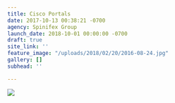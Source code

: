 ```yaml
---
title: Cisco Portals
date: 2017-10-13 00:38:21 -0700
agency: Spinifex Group
launch_date: 2018-10-01 00:00:00 -0700
draft: true
site_link: ''
feature_image: "/uploads/2018/02/20/2016-08-24.jpg"
gallery: []
subhead: ''

---
```

![](/uploads/2018/02/20/2016-08-24.jpg)